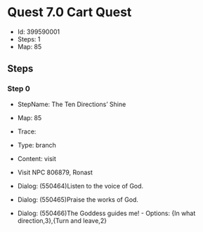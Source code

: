 # Quest 7.0 Cart Quest

- Id: 399590001
- Steps: 1
- Map: 85

## Steps

### Step 0
- StepName:  The Ten Directions’ Shine
- Map:  85
- Trace:  
- Type:  branch
- Content:  visit
- Visit NPC 806879, Ronast

- Dialog: (550464)Listen to the voice of God.
- Dialog: (550465)Praise the works of God.
- Dialog: (550466)The Goddess guides me! - Options: {In what direction,3},{Turn and leave,2}


